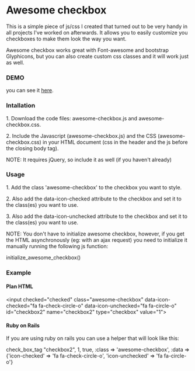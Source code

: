 <h1>Awesome checkbox</h1>
<p>
	This is a simple piece of js/css I created that turned out to be very handy in all projects I've worked on afterwards. It allows you to easily customize you checkboxes to make them look the way you want.
</p>
<p>
	Awesome checkbox works great with Font-awesome and bootstrap Glyphicons, but you can also create custom css classes and it will work just as well.
</p>

<h3>DEMO</h3>
<p>
	you can see it <a href="http://apeniche.github.io/awesome-checkbox" target="_blank">here</a>.

<h3>Intallation</h3>
<p>
	1. Download the code files: awesome-checkbox.js and awesome-checkbox.css.
</p>
<p>
	2. Include the Javascript (awesome-checkbox.js) and the CSS (awesome-checkbox.css) in your HTML document (css in the header and the js before the closing body tag).
</p>
<p>
	NOTE: It requires jQuery, so include it as well (if you haven't already)
</p>
<h3>Usage</h3>
<p>
	1. Add the class 'awesome-checkbox' to the checkbox you want to style.
</p>
<p>
	2. Also add the data-icon-checked attribute to the checkbox and set it to the class(es) you want to use.
</p>
<p>
	3. Also add the data-icon-unchecked attribute to the checkbox and set it to the class(es) you want to use.
</p>
<p>
	NOTE: You don't have to initialize awesome checkbox, however, if you get the HTML asynchronously (eg: with an ajax request) you need to initialize it manually running the following js function:
</p>
<p>
	initialize_awesome_checkbox()
</p>
<h3>Example</h3>
<h4>Plan HTML</h4>
<p>
	&lt;input checked=&quot;checked&quot; class=&quot;awesome-checkbox&quot; data-icon-checked=&quot;fa fa-check-circle-o&quot; data-icon-unchecked=&quot;fa fa-circle-o&quot; id=&quot;checkbox2&quot; name=&quot;checkbox2&quot; type=&quot;checkbox&quot; value=&quot;1&quot;&gt;
</p>
<h4>Ruby on Rails</h4>
<p>If you are using ruby on rails you can use a helper that will look like this:</p>
<p>
	check_box_tag "checkbox2", 1, true, :class => 'awesome-checkbox', :data => {'icon-checked' => 'fa fa-check-circle-o', 'icon-unchecked' => 'fa fa-circle-o'}
</p>